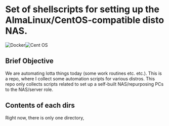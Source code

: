 # Set of shellscripts for setting up the AlmaLinux/CentOS-compatible disto NAS.
![Docker](https://img.shields.io/badge/docker-%230db7ed.svg?style=for-the-badge&logo=docker&logoColor=white)![Cent OS](https://img.shields.io/badge/cent%20os-002260?style=for-the-badge&logo=centos&logoColor=F0F0F0)
## Brief Objective
We are automating lotta things today (some work routines etc. etc.). This is a repo, where I collect some automation scripts for various distros. This repo only collects scripts related to set up a self-built NAS/repurposing PCs to the NAS/server role. 
## Contents of each dirs
Right now, there is only one directory,